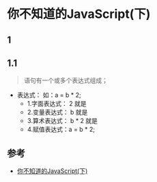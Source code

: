 # 你不知道的JavaScript(下)


## 1

## 1.1
>语句有一个或多个表达式组成；

- 表达式： 如：a = b * 2;
  - 1.字面表达式： 2 就是
  - 2.变量表达式： b 就是
  - 3.算术表达式： b * 2 就是
  - 4.赋值表达式：a = b * 2;



## 参考
- [你不知道的JavaScript(下)]()
